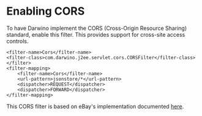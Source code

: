 # Enabling CORS
To have Darwino implement the CORS (Cross-Origin Resource Sharing) standard, enable this filter. This provides support for cross-site access controls.

```
<filter-name>Cors</filter-name>
<filter-class>com.darwino.j2ee.servlet.cors.CORSFilter</filter-class>
</filter>
<filter-mapping>
	<filter-name>Cors</filter-name>	
	<url-pattern>jsonstore/*</url-pattern>
	<dispatcher>REQUEST</dispatcher>
	<dispatcher>FORWARD</dispatcher>
</filter-mapping>
```

This CORS filter is based on eBay's implementation documented [here](https://github.com/eBay/cors-filter).